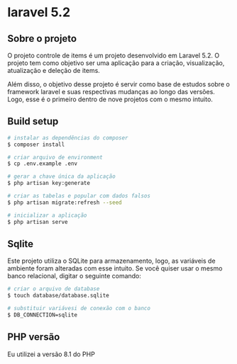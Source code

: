 # laravel 5.2

## Sobre o projeto
O projeto controle de items é um projeto desenvolvido em Laravel 5.2. O projeto tem como objetivo ser uma aplicação para a criação, visualização, atualização e deleção de items.

Além disso, o objetivo desse projeto é servir como base de estudos sobre o framework laravel e suas respectivas mudanças ao longo das versões. Logo, esse é o primeiro dentro de nove projetos com o mesmo intuito.

## Build setup
```bash
# instalar as dependências do composer
$ composer install

# criar arquivo de environment
$ cp .env.example .env

# gerar a chave única da aplicação
$ php artisan key:generate

# criar as tabelas e popular com dados falsos
$ php artisan migrate:refresh --seed

# inicializar a aplicação
$ php artisan serve
```

## Sqlite
Este projeto utiliza o SQLite para armazenamento, logo, as variáveis de ambiente foram alteradas com esse intuito. Se você quiser usar o mesmo banco relacional, digitar o seguinte comando:
```bash
# criar o arquivo de database
$ touch database/database.sqlite

# substituir variávesi de conexão com o banco
$ DB_CONNECTION=sqlite
```

## PHP versão
Eu utilizei a versão 8.1 do PHP